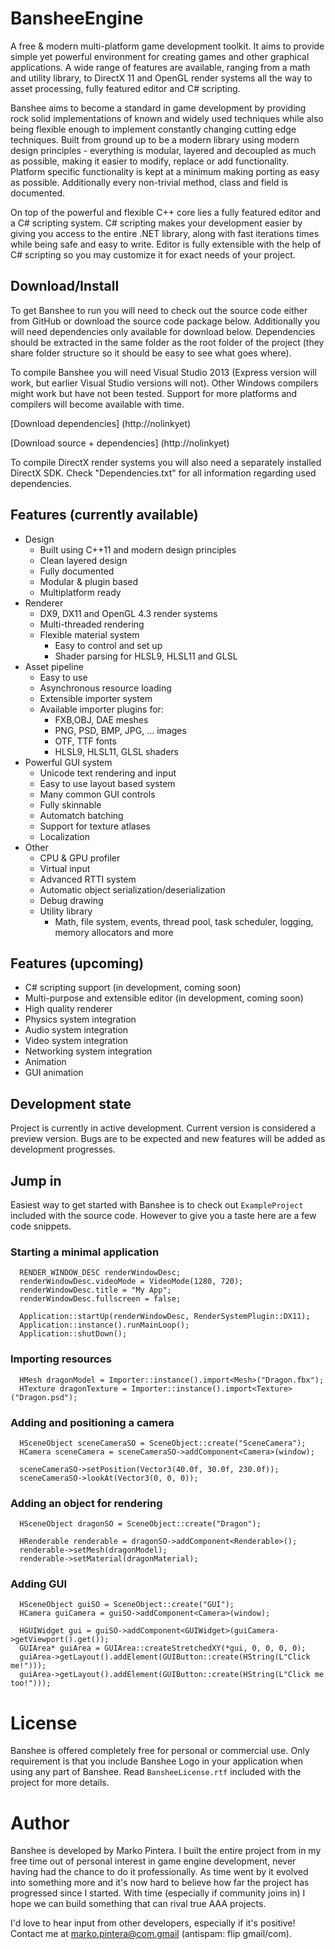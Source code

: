 # BansheeEngine

A free & modern multi-platform game development toolkit. It aims to provide simple yet powerful environment for creating games and other graphical applications. A wide range of features are available, ranging from a math and utility library, to DirectX 11 and OpenGL render systems all the way to asset processing, fully featured editor and C# scripting.

Banshee aims to become a standard in game development by providing rock solid implementations of known and widely used techniques while also being flexible enough to implement constantly changing cutting edge techniques. Built from ground up to be a modern library using modern design principles - everything is modular, layered and decoupled as much as possible, making it easier to modify, replace or add functionality. Platform specific functionality is kept at a minimum making porting as easy as possible. Additionally every non-trivial method, class and field is documented.

On top of the powerful and flexible C++ core lies a fully featured editor and a C# scripting system. C# scripting makes your development easier by giving you access to the entire .NET library, along with fast iterations times while being safe and easy to write. Editor is fully extensible with the help of C# scripting so you may customize it for exact needs of your project.

## Download/Install

To get Banshee to run you will need to check out the source code either from GitHub or download the source code package below. Additionally you will need dependencies only available for download below. Dependencies should be extracted in the same folder as the root folder of the project (they share folder structure so it should be easy to see what goes where).

To compile Banshee you will need Visual Studio 2013 (Express version will work, but earlier Visual Studio versions will not). Other Windows compilers might work but have not been tested. Support for more platforms and compilers will become available with time.

[Download dependencies] (http://nolinkyet)

[Download source + dependencies] (http://nolinkyet)

To compile DirectX render systems you will also need a separately installed DirectX SDK. Check "Dependencies.txt" for all information regarding used dependencies.

## Features (currently available)

* Design
  * Built using C++11 and modern design principles
  * Clean layered design
  * Fully documented
  * Modular & plugin based
  * Multiplatform ready
* Renderer
  * DX9, DX11 and OpenGL 4.3 render systems
  * Multi-threaded rendering
  * Flexible material system
    * Easy to control and set up
    * Shader parsing for HLSL9, HLSL11 and GLSL
* Asset pipeline
  * Easy to use
  * Asynchronous resource loading
  * Extensible importer system
  * Available importer plugins for:
    * FXB,OBJ, DAE meshes
    * PNG, PSD, BMP, JPG, ... images
    * OTF, TTF fonts
    * HLSL9, HLSL11, GLSL shaders
* Powerful GUI system
  * Unicode text rendering and input
  * Easy to use layout based system
  * Many common GUI controls
  * Fully skinnable
  * Automatch batching
  * Support for texture atlases
  * Localization
* Other
  * CPU & GPU profiler
  * Virtual input
  * Advanced RTTI system
  * Automatic object serialization/deserialization
  * Debug drawing
  * Utility library
    * Math, file system, events, thread pool, task scheduler, logging, memory allocators and more
    
## Features (upcoming)

 * C# scripting support (in development, coming soon)
 * Multi-purpose and extensible editor (in development, coming soon)
 * High quality renderer
 * Physics system integration
 * Audio system integration
 * Video system integration
 * Networking system integration
 * Animation
 * GUI animation

## Development state

Project is currently in active development. Current version is considered a preview version. Bugs are to be expected and new features will be added as development progresses.

## Jump in

Easiest way to get started with Banshee is to check out `ExampleProject` included with the source code. However to give you a taste here are a few code snippets.

### Starting a minimal application
```
  RENDER_WINDOW_DESC renderWindowDesc;
  renderWindowDesc.videoMode = VideoMode(1280, 720);
  renderWindowDesc.title = "My App";
  renderWindowDesc.fullscreen = false;
	
  Application::startUp(renderWindowDesc, RenderSystemPlugin::DX11);
  Application::instance().runMainLoop();
  Application::shutDown();
```

### Importing resources
```
  HMesh dragonModel = Importer::instance().import<Mesh>("Dragon.fbx");
  HTexture dragonTexture = Importer::instance().import<Texture>("Dragon.psd");
```

### Adding and positioning a camera
```
  HSceneObject sceneCameraSO = SceneObject::create("SceneCamera");
  HCamera sceneCamera = sceneCameraSO->addComponent<Camera>(window);

  sceneCameraSO->setPosition(Vector3(40.0f, 30.0f, 230.0f));
  sceneCameraSO->lookAt(Vector3(0, 0, 0));
```

### Adding an object for rendering
```
  HSceneObject dragonSO = SceneObject::create("Dragon");
  
  HRenderable renderable = dragonSO->addComponent<Renderable>();
  renderable->setMesh(dragonModel);
  renderable->setMaterial(dragonMaterial);
```

### Adding GUI
```
  HSceneObject guiSO = SceneObject::create("GUI");
  HCamera guiCamera = guiSO->addComponent<Camera>(window);
  
  HGUIWidget gui = guiSO->addComponent<GUIWidget>(guiCamera->getViewport().get());
  GUIArea* guiArea = GUIArea::createStretchedXY(*gui, 0, 0, 0, 0);
  guiArea->getLayout().addElement(GUIButton::create(HString(L"Click me!")));
  guiArea->getLayout().addElement(GUIButton::create(HString(L"Click me too!")));
```

# License

Banshee is offered completely free for personal or commercial use. Only requirement is that you include Banshee Logo in your application when using any part of Banshee. Read `BansheeLicense.rtf` included with the project for more details. 

# Author

Banshee is developed by Marko Pintera. I built the entire project from in my free time out of personal interest in game engine development, never having had the chance to do it professionally. As time went by it evolved into something more and it's now hard to believe how far the project has progressed since I started. With time (especially if community joins in) I hope we can build something that can rival true AAA projects.

I'd love to hear input from other developers, especially if it's positive! Contact me at marko.pintera@com.gmail (antispam: flip gmail/com). 
